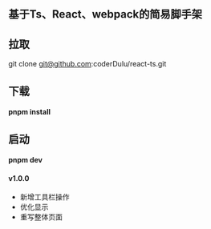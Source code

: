 ## 基于Ts、React、webpack的简易脚手架

## 拉取
git clone git@github.com:coderDulu/react-ts.git

## 下载
#### pnpm install

## 启动
#### pnpm dev


#### v1.0.0
* 新增工具栏操作
* 优化显示
* 重写整体页面


